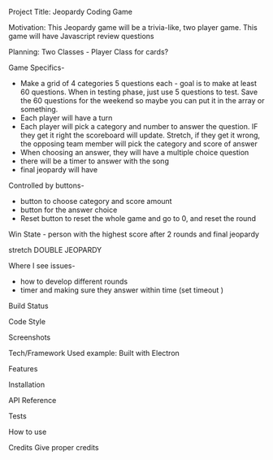 Project Title: 
Jeopardy Coding Game

Motivation: 
This Jeopardy game will be a trivia-like, two player game. This game will have Javascript review questions

Planning: 
Two Classes - Player 
Class for cards? 

Game Specifics-
- Make a grid of 4 categories 5 questions each - goal is to make at least 60 questions. When in testing phase, just use 5 questions to test. Save the 60 questions for the weekend so maybe you can put it in the array or something. 
- Each player will have a turn
- Each player will pick a category and number to answer the question. IF they get it right the scoreboard will update. Stretch, if they get it wrong, the opposing team member will pick the category and score of answer
- When choosing an answer, they will have a multiple choice question
- there will be a timer to answer with the song
- final jeopardy will have 

Controlled by buttons- 
- button to choose category and score amount
- button for the answer choice
- Reset button to reset the whole game and go to 0, and reset the round 

Win State - person with the highest score after 2 rounds and final jeopardy

stretch DOUBLE JEOPARDY

Where I see issues- 
- how to develop different rounds
- timer and making sure they answer within time (set timeout )


Build Status




Code Style




Screenshots




Tech/Framework Used
example: Built with Electron


Features



Installation 



API Reference



Tests




How to use


Credits
Give proper credits 